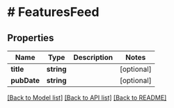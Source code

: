 # # FeaturesFeed

## Properties

Name | Type | Description | Notes
------------ | ------------- | ------------- | -------------
**title** | **string** |  | [optional] 
**pubDate** | **string** |  | [optional] 

[[Back to Model list]](../../README.md#documentation-for-models) [[Back to API list]](../../README.md#documentation-for-api-endpoints) [[Back to README]](../../README.md)


